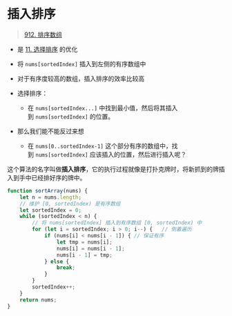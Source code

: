 
# 插入排序



>  [912. 排序数组](https://leetcode.cn/problems/sort-an-array/)


- 是 [11. 选择排序](/post/MLtUGO0k.html) 的优化
- 将 `nums[sortedIndex]` 插入到左侧的有序数组中
- 对于有序度较高的数组，插入排序的效率比较高


- 选择排序：
	- 在 `nums[sortedIndex...]` 中找到最小值，然后将其插入到 `nums[sortedIndex]` 的位置。
- 那么我们能不能反过来想
	- 在 `nums[0..sortedIndex-1]` 这个部分有序的数组中，找到 `nums[sortedIndex]` 应该插入的位置，然后进行插入呢？


这个算法的名字叫做**插入排序**，它的执行过程就像是打扑克牌时，将新抓到的牌插入到手中已经排好序的牌中。


```javascript hl:7,8,13
function sortArray(nums) {
    let n = nums.length;
    // 维护 [0, sortedIndex) 是有序数组
    let sortedIndex = 0;
    while (sortedIndex < n) {
        // 将 nums[sortedIndex] 插入到有序数组 [0, sortedIndex) 中
        for (let i = sortedIndex; i > 0; i--) {   // 倒着遍历
            if (nums[i] < nums[i - 1]) { // 保证有序
                let tmp = nums[i];
                nums[i] = nums[i - 1];
                nums[i - 1] = tmp;
            } else {
                break;
            }
        }
        sortedIndex++;
    }
    return nums;
}

```